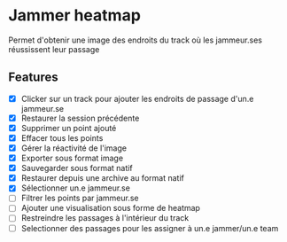# Jammer heatmap

Permet d'obtenir une image des endroits du track où les jammeur.ses réussissent leur passage

## Features

- [x] Clicker sur un track pour ajouter les endroits de passage d'un.e jammeur.se
- [x] Restaurer la session précédente
- [x] Supprimer un point ajouté
- [x] Effacer tous les points
- [x] Gérer la réactivité de l'image
- [x] Exporter sous format image
- [x] Sauvegarder sous format natif
- [x] Restaurer depuis une archive au format natif
- [x] Sélectionner un.e jammeur.se
- [ ] Filtrer les points par jammeur.se
- [ ] Ajouter une visualisation sous forme de heatmap
- [ ] Restreindre les passages à l'intérieur du track
- [ ] Selectionner des passages pour les assigner à un.e jammer/un.e team
